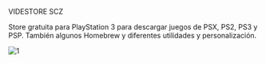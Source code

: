 VIDESTORE SCZ

Store gratuita para PlayStation 3 para descargar juegos de PSX, PS2, PS3 y PSP. También algunos Homebrew y diferentes utilidades y personalización.

![1](https://user-images.githubusercontent.com/67963566/101678210-eac3c480-3a5d-11eb-94a9-675634ce00dd.png)

